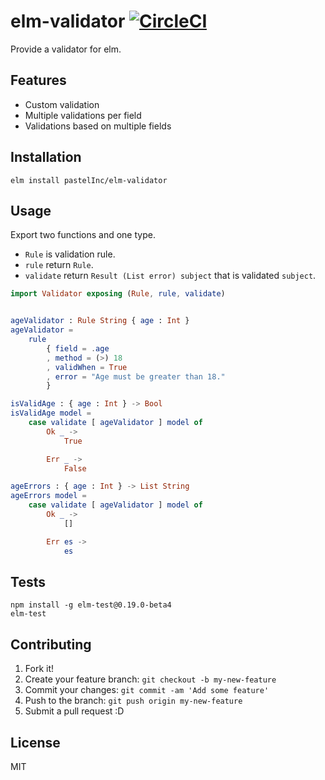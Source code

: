 # elm-validator [![CircleCI](https://circleci.com/gh/pastelInc/elm-validator/tree/master.svg?style=svg)](https://circleci.com/gh/pastelInc/elm-validator/tree/master)

Provide a validator for elm.

## Features

- Custom validation
- Multiple validations per field
- Validations based on multiple fields

## Installation

    elm install pastelInc/elm-validator

## Usage

Export two functions and one type.

- `Rule` is validation rule.
- `rule` return `Rule`.
- `validate` return `Result (List error) subject` that is validated `subject`.

```elm
import Validator exposing (Rule, rule, validate)


ageValidator : Rule String { age : Int }
ageValidator =
    rule
        { field = .age
        , method = (>) 18
        , validWhen = True
        , error = "Age must be greater than 18."
        }

isValidAge : { age : Int } -> Bool
isValidAge model =
    case validate [ ageValidator ] model of
        Ok _ ->
            True

        Err _ ->
            False

ageErrors : { age : Int } -> List String
ageErrors model =
    case validate [ ageValidator ] model of
        Ok _ ->
            []

        Err es ->
            es
```

## Tests

    npm install -g elm-test@0.19.0-beta4
    elm-test

## Contributing

1. Fork it!
2. Create your feature branch: `git checkout -b my-new-feature`
3. Commit your changes: `git commit -am 'Add some feature'`
4. Push to the branch: `git push origin my-new-feature`
5. Submit a pull request :D

## License

MIT
